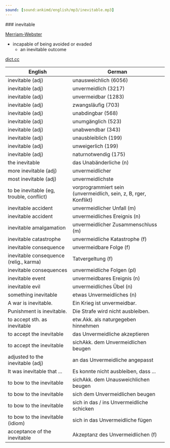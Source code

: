 ```yaml
---
sound: [sound:ankimd/english/mp3/inevitable.mp3]
---
```


\### inevitable

[Merriam-Webster](https://www.merriam-webster.com/dictionary/inevitable)

- incapable of being avoided or evaded
    - an inevitable outcome

[dict.cc](https://www.dict.cc/inevitable)

| English        | German       |
| -------------- | ------------ |
| inevitable (adj) | unausweichlich (6056) |
| inevitable (adj) | unvermeidlich (3217) |
| inevitable (adj) | unvermeidbar (1283) |
| inevitable (adj) | zwangsläufig (703) |
| inevitable (adj) | unabdingbar (568) |
| inevitable (adj) | unumgänglich (523) |
| inevitable (adj) | unabwendbar (343) |
| inevitable (adj) | unausbleiblich (199) |
| inevitable (adj) | unweigerlich (199) |
| inevitable (adj) | naturnotwendig (175) |
| the inevitable | das Unabänderliche (n) |
| more inevitable (adj) | unvermeidlicher |
| most inevitable (adj) | unvermeidlichste |
| to be inevitable (eg, trouble, conflict) | vorprogrammiert sein (unvermeidlich, sein, z, B, rger, Konflikt) |
| inevitable accident | unvermeidlicher Unfall (m) |
| inevitable accident | unvermeidliches Ereignis (n) |
| inevitable amalgamation | unvermeidlicher Zusammenschluss (m) |
| inevitable catastrophe | unvermeidliche Katastrophe (f) |
| inevitable consequence | unvermeidbare Folge (f) |
| inevitable consequence (relig., karma) | Tatvergeltung (f) |
| inevitable consequences | unvermeidliche Folgen (pl) |
| inevitable event | unvermeidbares Ereignis (n) |
| inevitable evil | unvermeidliches Übel (n) |
| something inevitable | etwas Unvermeidliches (n) |
| A war is inevitable. | Ein Krieg ist unvermeidbar. |
| Punishment is inevitable. | Die Strafe wird nicht ausbleiben. |
| to accept sth. as inevitable | etw.Akk. als naturgegeben hinnehmen |
| to accept the inevitable | das Unvermeidliche akzeptieren |
| to accept the inevitable | sichAkk. dem Unvermeidlichen beugen |
| adjusted to the inevitable (adj) | an das Unvermeidliche angepasst |
| It was inevitable that ... | Es konnte nicht ausbleiben, dass ... |
| to bow to the inevitable | sichAkk. dem Unausweichlichen beugen |
| to bow to the inevitable | sich dem Unvermeidlichen beugen |
| to bow to the inevitable | sich in das / ins Unvermeidliche schicken |
| to bow to the inevitable (idiom) | sich in das Unvermeidliche fügen |
| acceptance of the inevitable | Akzeptanz des Unvermeidlichen (f) |
